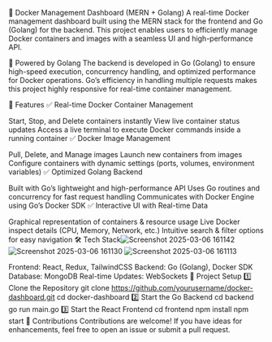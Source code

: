🚀 Docker Management Dashboard (MERN + Golang)
A real-time Docker management dashboard built using the MERN stack for the frontend and Go (Golang) for the backend. This project enables users to efficiently manage Docker containers and images with a seamless UI and high-performance API.

🦾 Powered by Golang
The backend is developed in Go (Golang) to ensure high-speed execution, concurrency handling, and optimized performance for Docker operations. Go’s efficiency in handling multiple requests makes this project highly responsive for real-time container management.

🌟 Features
✅ Real-time Docker Container Management

Start, Stop, and Delete containers instantly
View live container status updates
Access a live terminal to execute Docker commands inside a running container
✅ Docker Image Management

Pull, Delete, and Manage images
Launch new containers from images
Configure containers with dynamic settings (ports, volumes, environment variables)
✅ Optimized Golang Backend

Built with Go’s lightweight and high-performance API
Uses Go routines and concurrency for fast request handling
Communicates with Docker Engine using Go’s Docker SDK
✅ Interactive UI with Real-time Data

Graphical representation of containers & resource usage
Live Docker inspect details (CPU, Memory, Network, etc.)
Intuitive search & filter options for easy navigation
🛠 Tech Stack![Screenshot 2025-03-06 161142](https://github.com/user-attachments/assets/53d0b129-7e09-4b51-84cb-d97455e10f83)
![Screenshot 2025-03-06 161130](https://github.com/user-attachments/assets/e3b0b9e8-dca9-463d-88c3-a957b1630787)
![Screenshot 2025-03-06 161113](https://github.com/user-attachments/assets/0ae20aaa-ec35-4089-8b10-2c04de6d4daf)

Frontend: React, Redux, TailwindCSS
Backend: Go (Golang), Docker SDK
Database: MongoDB
Real-time Updates: WebSockets
📂 Project Setup
1️⃣ Clone the Repository
git clone https://github.com/yourusername/docker-dashboard.git
cd docker-dashboard
2️⃣ Start the Go Backend
cd backend
go run main.go
3️⃣ Start the React Frontend
cd frontend
npm install
npm start
🤝 Contributions
Contributions are welcome! If you have ideas for enhancements, feel free to open an issue or submit a pull request.

